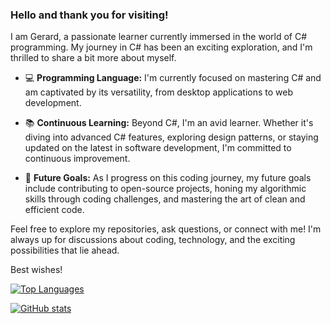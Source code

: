 ### Hello and thank you for visiting!

I am Gerard, a passionate learner currently immersed in the world of C# programming. My journey in C# has been an exciting exploration, and I'm thrilled to share a bit more about myself.

- 💻 **Programming Language:** I'm currently focused on mastering C# and am captivated by its versatility, from desktop applications to web development.

- 📚 **Continuous Learning:** Beyond C#, I'm an avid learner. Whether it's diving into advanced C# features, exploring design patterns, or staying updated on the latest in software development, I'm committed to continuous improvement.

- 🌱 **Future Goals:** As I progress on this coding journey, my future goals include contributing to open-source projects, honing my algorithmic skills through coding challenges, and mastering the art of clean and efficient code.

Feel free to explore my repositories, ask questions, or connect with me! I'm always up for discussions about coding, technology, and the exciting possibilities that lie ahead.

Best wishes!

[![Top Languages](https://github-readme-stats.vercel.app/api/top-langs/?username=gerardsh&layout=compact&langs_count=10&exclude_repo=your-excluded-repo1,your-excluded-repo2&theme=tokyonight)](https://github.com/gerardsh/github-readme-stats)

[![GitHub stats](https://github-readme-stats.vercel.app/api?username=gerardsh&theme=tokyonight)](https://github.com/gerardsh/github-readme-stats)
<!--
**GerardSh/GerardSh** is a ✨ _special_ ✨ repository because its `README.md` (this file) appears on your GitHub profile.

Here are some ideas to get you started:

- 🔭 I’m currently working on ...
- 🌱 I’m currently learning ...
- 👯 I’m looking to collaborate on ...
- 🤔 I’m looking for help with ...
- 💬 Ask me about ...
- 📫 How to reach me: ...
- 😄 Pronouns: ...
- ⚡ Fun fact: ...
-->
